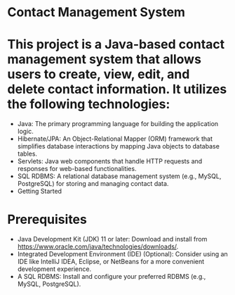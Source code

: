 # Contact Management System
# This project is a Java-based contact management system that allows users to create, view, edit, and delete contact information. It utilizes the following technologies:

- Java: The primary programming language for building the application logic.
- Hibernate/JPA: An Object-Relational Mapper (ORM) framework that simplifies database interactions by mapping Java objects to database tables.
- Servlets: Java web components that handle HTTP requests and responses for web-based functionalities.
- SQL RDBMS: A relational database management system (e.g., MySQL, PostgreSQL) for storing and managing contact data.
- Getting Started
# Prerequisites
- Java Development Kit (JDK) 11 or later: Download and install from https://www.oracle.com/java/technologies/downloads/.
- Integrated Development Environment (IDE) (Optional): Consider using an IDE like IntelliJ IDEA, Eclipse, or NetBeans for a more convenient development experience.
- A SQL RDBMS: Install and configure your preferred RDBMS (e.g., MySQL, PostgreSQL).
